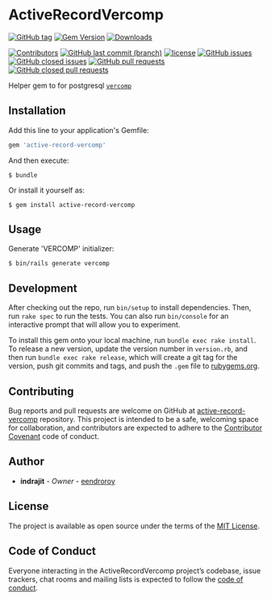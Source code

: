 # ActiveRecordVercomp

[![GitHub tag](https://img.shields.io/github/tag/eendroroy/active-record-vercomp.svg)](https://github.com/eendroroy/active-record-vercomp)
[![Gem Version](https://badge.fury.io/rb/active-record-vercomp.svg)](https://rubygems.org/gems/active-record-vercomp)
[![Downloads](https://img.shields.io/gem/dt/active-record-vercomp.svg)](https://rubygems.org/gems/active-record-vercomp)

[![Contributors](https://img.shields.io/github/contributors/eendroroy/active-record-vercomp.svg)](https://github.com/eendroroy/active-record-vercomp/graphs/contributors)
[![GitHub last commit (branch)](https://img.shields.io/github/last-commit/eendroroy/active-record-vercomp/master.svg)](https://github.com/eendroroy/active-record-vercomp)
[![license](https://img.shields.io/github/license/eendroroy/active-record-vercomp.svg)](https://github.com/eendroroy/active-record-vercomp/blob/master/LICENSE)
[![GitHub issues](https://img.shields.io/github/issues/eendroroy/active-record-vercomp.svg)](https://github.com/eendroroy/active-record-vercomp/issues)
[![GitHub closed issues](https://img.shields.io/github/issues-closed/eendroroy/active-record-vercomp.svg)](https://github.com/eendroroy/active-record-vercomp/issues?q=is%3Aissue+is%3Aclosed)
[![GitHub pull requests](https://img.shields.io/github/issues-pr/eendroroy/active-record-vercomp.svg)](https://github.com/eendroroy/active-record-vercomp/pulls)
[![GitHub closed pull requests](https://img.shields.io/github/issues-pr-closed/eendroroy/active-record-vercomp.svg)](https://github.com/eendroroy/active-record-vercomp/pulls?q=is%3Apr+is%3Aclosed)

Helper gem to for postgresql [`vercomp`](https://github.com/eendroroy/vercomp)

## Installation

Add this line to your application's Gemfile:

```ruby
gem 'active-record-vercomp'
```

And then execute:

    $ bundle

Or install it yourself as:

    $ gem install active-record-vercomp

## Usage

Generate 'VERCOMP' initializer:

    $ bin/rails generate vercomp

## Development

After checking out the repo, run `bin/setup` to install dependencies. Then, run `rake spec` to run the tests. You can also run `bin/console` for an interactive prompt that will allow you to experiment.

To install this gem onto your local machine, run `bundle exec rake install`. To release a new version, update the version number in `version.rb`, and then run `bundle exec rake release`, which will create a git tag for the version, push git commits and tags, and push the `.gem` file to [rubygems.org](https://rubygems.org).

## Contributing

Bug reports and pull requests are welcome on GitHub at [active-record-vercomp](https://github.com/eendroroy/active-record-vercomp) repository.
This project is intended to be a safe, welcoming space for collaboration, and contributors are expected to adhere to the [Contributor Covenant](http://contributor-covenant.org) code of conduct.

## Author

* **indrajit** - *Owner* - [eendroroy](https://github.com/eendroroy)

## License

The project is available as open source under the terms of the [MIT License](http://opensource.org/licenses/MIT).

## Code of Conduct

Everyone interacting in the ActiveRecordVercomp project’s codebase, issue trackers, chat rooms and mailing lists is expected to follow the [code of conduct](https://github.com/eendroroy/active-record-vercomp/blob/master/CODE_OF_CONDUCT.md).
